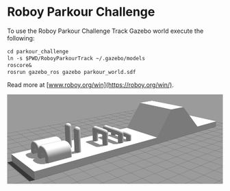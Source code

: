 # Roboy Parkour Challenge

To use the Roboy Parkour Challenge Track Gazebo world execute the following:
```
cd parkour_challenge
ln -s $PWD/RoboyParkourTrack ~/.gazebo/models
roscore&
rosrun gazebo_ros gazebo parkour_world.sdf
```

Read more at [www.roboy.org/win](https://roboy.org/win/).

![Gazebo Parkour Track](https://github.com/Roboy/parkour_challenge/blob/master/images/gazebo_track.png "Gazebo Parkour Track")
